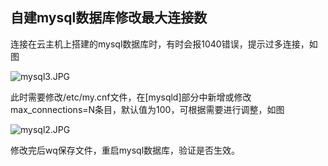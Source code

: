 ## **自建mysql数据库修改最大连接数**

连接在云主机上搭建的mysql数据库时，有时会报1040错误，提示过多连接，如图

![mysql3.JPG](https://img1.jcloudcs.com/cms/448421ac-7d7e-43ed-b891-2137505488dc20180109113610.JPG)

此时需要修改/etc/my.cnf文件，在[mysqld]部分中新增或修改max_connections=N条目，默认值为100，可根据需要进行调整，如图

![mysql2.JPG](https://img1.jcloudcs.com/cms/08dd9a7e-82f4-40c9-8767-57fb704d5b9a20180109114120.JPG)

修改完后wq保存文件，重启mysql数据库，验证是否生效。
